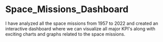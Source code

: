 # Space_Missions_Dashboard
I have analyzed all the space missions from 1957 to 2022 and created an interactive dashboard where we can visualize all major KPI's along with exciting charts and graphs related to the space missions.
